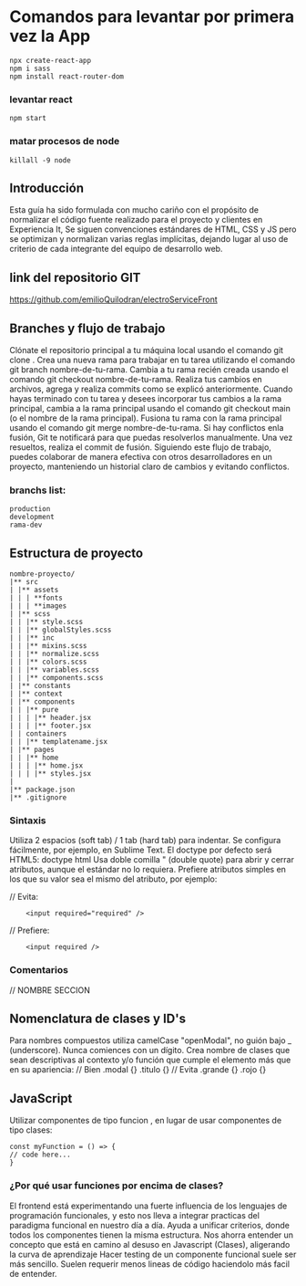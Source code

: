 # Comandos para levantar por primera vez la App
```
npx create-react-app
npm i sass
npm install react-router-dom
```

### levantar react
```
npm start
```
### matar procesos de node
```
killall -9 node
```

## Introducción

Esta guía ha sido formulada con mucho cariño con el propósito de normalizar el código fuente realizado para el proyecto y clientes en Experiencia It, Se siguen convenciones estándares de HTML, CSS y JS pero se optimizan y normalizan varias reglas implícitas, dejando lugar al uso de criterio de cada integrante del equipo de desarrollo web.

## link del repositorio GIT

https://github.com/emilioQuilodran/electroServiceFront

## Branches y flujo de trabajo

Clónate el repositorio principal a tu máquina local usando el comando git clone <URL-del-repositorio>.
Crea una nueva rama para trabajar en tu tarea utilizando el comando git branch nombre-de-tu-rama.
Cambia a tu rama recién creada usando el comando git checkout nombre-de-tu-rama.
Realiza tus cambios en archivos, agrega y realiza commits como se explicó anteriormente.
Cuando hayas terminado con tu tarea y desees incorporar tus cambios a la rama principal, cambia a la rama principal usando el comando git checkout main (o el nombre de la rama principal).
Fusiona tu rama con la rama principal usando el comando git merge nombre-de-tu-rama.
Si hay conflictos enla fusión, Git te notificará para que puedas resolverlos manualmente. Una vez resueltos, realiza el commit de fusión.
Siguiendo este flujo de trabajo, puedes colaborar de manera efectiva con otros desarrolladores en un proyecto, manteniendo un historial claro de cambios y evitando conflictos.

### branchs list:

    production
    development
    rama-dev

## Estructura de proyecto

```
nombre-proyecto/
|** src
| |** assets
| | | **fonts
| | | **images
| |** scss
| | |** style.scss
| | |** globalStyles.scss
| | |** inc
| | |** mixins.scss
| | |** normalize.scss
| | |** colors.scss
| | |** variables.scss
| | |** components.scss
| |** constants
| |** context
| |** components
| | |** pure
| | | |** header.jsx
| | | |** footer.jsx
| | containers
| | |** templatename.jsx
| |** pages
| | |** home
| | | |** home.jsx
| | | |** styles.jsx
|
|** package.json
|** .gitignore
```

### Sintaxis

Utiliza 2 espacios (soft tab) / 1 tab (hard tab) para indentar. Se configura fácilmente, por ejemplo, en Sublime Text.
El doctype por defecto será HTML5: doctype html
Usa doble comilla " (double quote) para abrir y cerrar atributos, aunque el estándar no lo requiera.
Prefiere atributos simples en los que su valor sea el mismo del atributo, por ejemplo:

// Evita:

```
    <input required="required" />
```

// Prefiere:

```
    <input required />
```

### Comentarios

// NOMBRE SECCION

## Nomenclatura de clases y ID's

Para nombres compuestos utiliza camelCase "openModal", no guión bajo \_ (underscore). Nunca comiences con un dígito.
Crea nombre de clases que sean descriptivas al contexto y/o función que cumple el elemento más que en su apariencia:
// Bien
.modal {}
.titulo {}
// Evita
.grande {}
.rojo {}

## JavaScript

Utilizar componentes de tipo funcion , en lugar de usar componentes de tipo clases:

```
const myFunction = () => {
// code here...
}
```

### ¿Por qué usar funciones por encima de clases?

El frontend está experimentando una fuerte influencia de los lenguajes de programación funcionales, y esto nos lleva a integrar practicas del paradigma funcional en nuestro día a día.
Ayuda a unificar criterios, donde todos los componentes tienen la misma estructura.
Nos ahorra entender un concepto que está en camino al desuso en Javascript (Clases), aligerando la curva de aprendizaje
Hacer testing de un componente funcional suele ser más sencillo.
Suelen requerir menos lineas de código haciendolo más facil de entender.
